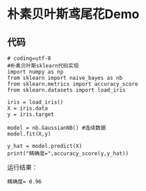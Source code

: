 # 朴素贝叶斯鸢尾花Demo

## 代码

	# coding=utf-8
	#朴素贝叶斯sklearn代码实现
	import numpy as np
	from sklearn import naive_bayes as nb
	from sklearn.metrics import accuracy_score
	from sklearn.datasets import load_iris
	
	iris = load_iris()
	X = iris.data
	y = iris.target
	
	model = nb.GaussianNB() #连续数据
	model.fit(X,y)
	
	y_hat = model.predict(X)
	print("精确度=",accuracy_score(y,y_hat))

运行结果：

	精确度= 0.96
